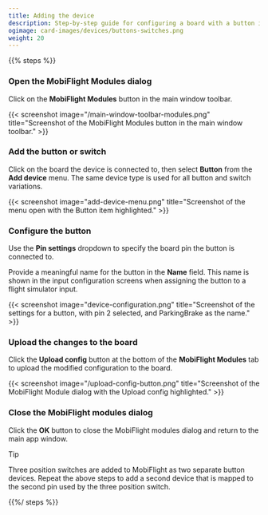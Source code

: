 ```yaml
---
title: Adding the device
description: Step-by-step guide for configuring a board with a button in MobiFlight.
ogimage: card-images/devices/buttons-switches.png
weight: 20
---
```


{{% steps %}}

### Open the MobiFlight Modules dialog

Click on the **MobiFlight Modules** button in the main window toolbar.

{{< screenshot image="/main-window-toolbar-modules.png" title="Screenshot of the MobiFlight Modules button in the main window toolbar." >}}

### Add the button or switch

Click on the board the device is connected to, then select **Button** from the **Add device** menu. The same device type is used for all button and switch variations.

{{< screenshot image="add-device-menu.png" title="Screenshot of the menu open with the Button item highlighted." >}}

### Configure the button

Use the **Pin settings** dropdown to specify the board pin the button is connected to.

Provide a meaningful name for the button in the **Name** field. This name is shown in the input configuration screens when assigning the button to a flight simulator input.

{{< screenshot image="device-configuration.png" title="Screenshot of the settings for a button, with pin 2 selected, and ParkingBrake as the name." >}}

### Upload the changes to the board

Click the **Upload config** button at the bottom of the **MobiFlight Modules** tab to upload the modified configuration to the board.

{{< screenshot image="/upload-config-button.png" title="Screenshot of the MobiFlight Module dialog with the Upload config highlighted." >}}

### Close the MobiFlight modules dialog

Click the **OK** button to close the MobiFlight modules dialog and return to the main app window.

> [!TIP]
> Three position switches are added to MobiFlight as two separate button devices. Repeat the above steps to add a second device
> that is mapped to the second pin used by the three position switch.

{{%/ steps %}}
